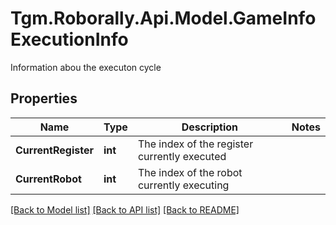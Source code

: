 # Tgm.Roborally.Api.Model.GameInfoExecutionInfo
Information abou the executon cycle
## Properties

Name | Type | Description | Notes
------------ | ------------- | ------------- | -------------
**CurrentRegister** | **int** | The index of the register currently executed | 
**CurrentRobot** | **int** | The index of the robot currently executing | 

[[Back to Model list]](../README.md#documentation-for-models) [[Back to API list]](../README.md#documentation-for-api-endpoints) [[Back to README]](../README.md)

